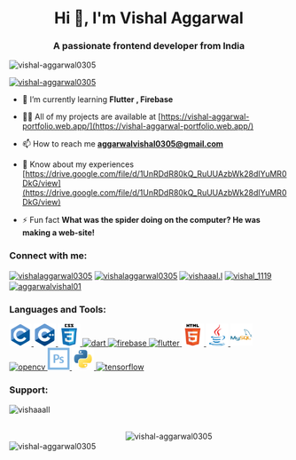 <h1 align="center">Hi 👋, I'm Vishal Aggarwal</h1>
<h3 align="center">A passionate frontend developer from India</h3>

<p align="left"> <img src="https://komarev.com/ghpvc/?username=vishal-aggarwal0305&label=Profile%20views&color=0e75b6&style=flat" alt="vishal-aggarwal0305" /> </p>

<p align="left"> <a href="https://github.com/ryo-ma/github-profile-trophy"><img src="https://github-profile-trophy.vercel.app/?username=vishal-aggarwal0305" alt="vishal-aggarwal0305" /></a> </p>

- 🌱 I’m currently learning **Flutter , Firebase**

- 👨‍💻 All of my projects are available at [https://vishal-aggarwal-portfolio.web.app/](https://vishal-aggarwal-portfolio.web.app/)

- 📫 How to reach me **aggarwalvishal0305@gmail.com**

- 📄 Know about my experiences [https://drive.google.com/file/d/1UnRDdR80kQ_RuUUAzbWk28dIYuMR0DkG/view](https://drive.google.com/file/d/1UnRDdR80kQ_RuUUAzbWk28dIYuMR0DkG/view)

- ⚡ Fun fact **What was the spider doing on the computer? He was making a web-site!**

<h3 align="left">Connect with me:</h3>
<p align="left">
<a href="https://dev.to/vishalaggarwal0305" target="blank"><img align="center" src="https://raw.githubusercontent.com/rahuldkjain/github-profile-readme-generator/master/src/images/icons/Social/devto.svg" alt="vishalaggarwal0305" height="30" width="40" /></a>
<a href="https://linkedin.com/in/vishalaggarwal0305" target="blank"><img align="center" src="https://raw.githubusercontent.com/rahuldkjain/github-profile-readme-generator/master/src/images/icons/Social/linked-in-alt.svg" alt="vishalaggarwal0305" height="30" width="40" /></a>
<a href="https://instagram.com/vishaaal.l" target="blank"><img align="center" src="https://raw.githubusercontent.com/rahuldkjain/github-profile-readme-generator/master/src/images/icons/Social/instagram.svg" alt="vishaaal.l" height="30" width="40" /></a>
<a href="https://www.codechef.com/users/vishal_1119" target="blank"><img align="center" src="https://cdn.jsdelivr.net/npm/simple-icons@3.1.0/icons/codechef.svg" alt="vishal_1119" height="30" width="40" /></a>
<a href="https://www.hackerrank.com/aggarwalvishal01" target="blank"><img align="center" src="https://raw.githubusercontent.com/rahuldkjain/github-profile-readme-generator/master/src/images/icons/Social/hackerrank.svg" alt="aggarwalvishal01" height="30" width="40" /></a>
</p>

<h3 align="left">Languages and Tools:</h3>
<p align="left"> <a href="https://www.cprogramming.com/" target="_blank" rel="noreferrer"> <img src="https://raw.githubusercontent.com/devicons/devicon/master/icons/c/c-original.svg" alt="c" width="40" height="40"/> </a> <a href="https://www.w3schools.com/cpp/" target="_blank" rel="noreferrer"> <img src="https://raw.githubusercontent.com/devicons/devicon/master/icons/cplusplus/cplusplus-original.svg" alt="cplusplus" width="40" height="40"/> </a> <a href="https://www.w3schools.com/css/" target="_blank" rel="noreferrer"> <img src="https://raw.githubusercontent.com/devicons/devicon/master/icons/css3/css3-original-wordmark.svg" alt="css3" width="40" height="40"/> </a> <a href="https://dart.dev" target="_blank" rel="noreferrer"> <img src="https://www.vectorlogo.zone/logos/dartlang/dartlang-icon.svg" alt="dart" width="40" height="40"/> </a> <a href="https://firebase.google.com/" target="_blank" rel="noreferrer"> <img src="https://www.vectorlogo.zone/logos/firebase/firebase-icon.svg" alt="firebase" width="40" height="40"/> </a> <a href="https://flutter.dev" target="_blank" rel="noreferrer"> <img src="https://www.vectorlogo.zone/logos/flutterio/flutterio-icon.svg" alt="flutter" width="40" height="40"/> </a> <a href="https://www.w3.org/html/" target="_blank" rel="noreferrer"> <img src="https://raw.githubusercontent.com/devicons/devicon/master/icons/html5/html5-original-wordmark.svg" alt="html5" width="40" height="40"/> </a> <a href="https://www.java.com" target="_blank" rel="noreferrer"> <img src="https://raw.githubusercontent.com/devicons/devicon/master/icons/java/java-original.svg" alt="java" width="40" height="40"/> </a> <a href="https://www.mysql.com/" target="_blank" rel="noreferrer"> <img src="https://raw.githubusercontent.com/devicons/devicon/master/icons/mysql/mysql-original-wordmark.svg" alt="mysql" width="40" height="40"/> </a> <a href="https://opencv.org/" target="_blank" rel="noreferrer"> <img src="https://www.vectorlogo.zone/logos/opencv/opencv-icon.svg" alt="opencv" width="40" height="40"/> </a> <a href="https://www.photoshop.com/en" target="_blank" rel="noreferrer"> <img src="https://raw.githubusercontent.com/devicons/devicon/master/icons/photoshop/photoshop-line.svg" alt="photoshop" width="40" height="40"/> </a> <a href="https://www.python.org" target="_blank" rel="noreferrer"> <img src="https://raw.githubusercontent.com/devicons/devicon/master/icons/python/python-original.svg" alt="python" width="40" height="40"/> </a> <a href="https://www.tensorflow.org" target="_blank" rel="noreferrer"> <img src="https://www.vectorlogo.zone/logos/tensorflow/tensorflow-icon.svg" alt="tensorflow" width="40" height="40"/> </a> </p>


<h3 align="left">Support:</h3>
<p><a href="https://www.buymeacoffee.com/vishaaall"> <img align="left" src="https://cdn.buymeacoffee.com/buttons/v2/default-yellow.png" height="50" width="210" alt="vishaaall" /></a></p><br><br>


<p><img align="left" src="https://github-readme-stats.vercel.app/api/top-langs?username=vishal-aggarwal0305&show_icons=true&locale=en&layout=compact" alt="vishal-aggarwal0305" /></p>

<p>&nbsp;<img align="center" src="https://github-readme-stats.vercel.app/api?username=vishal-aggarwal0305&show_icons=true&locale=en" alt="vishal-aggarwal0305" /></p>

